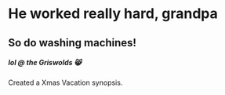 # He worked really hard, grandpa
## So do washing machines!
##### lol @ the Griswolds 😸

Created a Xmas Vacation synopsis.
